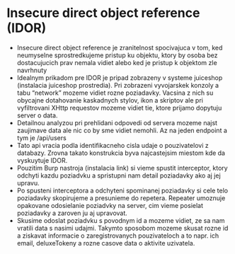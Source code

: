 # Insecure direct object reference (IDOR)

- Insecure direct object reference je zranitelnost spocivajuca v tom, ked neumyselne sprostredkujeme pristup ku objektu, ktory by osoba bez dostacujucich prav nemala vidiet alebo ked je pristup k objektom zle navrhnuty
- Idealnym prikadom pre IDOR je pripad zobrazeny v systeme juiceshop (instalacia juiceshop prostredia). Pri zobrazeni vyvojarskek konzoly a tabu “network” mozeme vidiet rozne poziadavky. Vacsina z nich su obycajne dotahovanie kaskadnych stylov, ikon a skriptov ale pri vyfiltrovani XHttp requestov mozeme vidiet tie, ktore prijamo dopytuju server o data.
- Detailnou analyzou pri prehlidani odpovedi od servera mozeme najst zaujimave data ale nic co by sme vidiet nemohli. Az na jeden endpoint a tym je /api/users
- Tato api vracia podla identifikacneho cisla udaje o pouzivatelovi z databazy. Zrovna takato konstrukcia byva najcastejsim miestom kde da vyskuytuje IDOR.
- Pouzitim Burp nastroja (instalacia link) si vieme spustit interceptor, ktory odchyti kazdu poziadvku a spristupni nam detail poziadavky ako aj jej upravu.
- Po spusteni interceptora a odchyteni spominanej poziadavky si cele telo poziadavky skopirujeme a presunieme do repetera. Repeater umoznuje opakovane odosielanie poziadvky na server, cim vieme posielat poziadavky a zaroven ju aj upravovat.
- Skusime odoslat poziadvku s povodnym id a mozeme vidiet, ze sa nam vratili data s nasimi udajmi. Takymto sposobom mozeme skusat rozne id a ziskavat informacie o zaregistrovanych pouzivateloch a to napr. ich email, deluxeTokeny a rozne casove data o aktivite uzivatela. 
